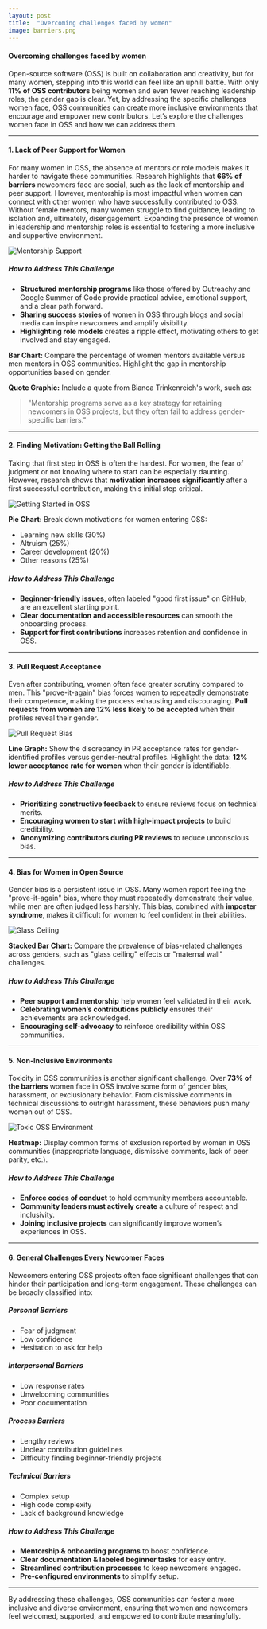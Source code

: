 ```yaml
---
layout: post
title:  "Overcoming challenges faced by women"
image: barriers.png
---
```


#### Overcoming challenges faced by women

Open-source software (OSS) is built on collaboration and creativity, but for many women, stepping into this world can feel like an uphill battle. With only **11% of OSS contributors** being women and even fewer reaching leadership roles, the gender gap is clear. Yet, by addressing the specific challenges women face, OSS communities can create more inclusive environments that encourage and empower new contributors. Let’s explore the challenges women face in OSS and how we can address them.

---

#### 1. Lack of Peer Support for Women
For many women in OSS, the absence of mentors or role models makes it harder to navigate these communities. Research highlights that **66% of barriers** newcomers face are social, such as the lack of mentorship and peer support. However, mentorship is most impactful when women can connect with other women who have successfully contributed to OSS. Without female mentors, many women struggle to find guidance, leading to isolation and, ultimately, disengagement. Expanding the presence of women in leadership and mentorship roles is essential to fostering a more inclusive and supportive environment.

![Mentorship Support](https://example.com/mentorship-support.jpg)

##### How to Address This Challenge
- **Structured mentorship programs** like those offered by Outreachy and Google Summer of Code provide practical advice, emotional support, and a clear path forward.
- **Sharing success stories** of women in OSS through blogs and social media can inspire newcomers and amplify visibility.
- **Highlighting role models** creates a ripple effect, motivating others to get involved and stay engaged.

**Bar Chart:** Compare the percentage of women mentors available versus men mentors in OSS communities. Highlight the gap in mentorship opportunities based on gender.

**Quote Graphic:** Include a quote from Bianca Trinkenreich's work, such as:
> "Mentorship programs serve as a key strategy for retaining newcomers in OSS projects, but they often fail to address gender-specific barriers."

---

#### 2. Finding Motivation: Getting the Ball Rolling
Taking that first step in OSS is often the hardest. For women, the fear of judgment or not knowing where to start can be especially daunting. However, research shows that **motivation increases significantly** after a first successful contribution, making this initial step critical.

![Getting Started in OSS](https://example.com/getting-started.jpg)

**Pie Chart:** Break down motivations for women entering OSS:
- Learning new skills (30%)
- Altruism (25%)
- Career development (20%)
- Other reasons (25%)

##### How to Address This Challenge
- **Beginner-friendly issues**, often labeled "good first issue" on GitHub, are an excellent starting point.
- **Clear documentation and accessible resources** can smooth the onboarding process.
- **Support for first contributions** increases retention and confidence in OSS.

---

#### 3. Pull Request Acceptance
Even after contributing, women often face greater scrutiny compared to men. This "prove-it-again" bias forces women to repeatedly demonstrate their competence, making the process exhausting and discouraging. **Pull requests from women are 12% less likely to be accepted** when their profiles reveal their gender.

![Pull Request Bias](https://example.com/pull-request-bias.jpg)

**Line Graph:** Show the discrepancy in PR acceptance rates for gender-identified profiles versus gender-neutral profiles. Highlight the data: **12% lower acceptance rate for women** when their gender is identifiable.

##### How to Address This Challenge
- **Prioritizing constructive feedback** to ensure reviews focus on technical merits.
- **Encouraging women to start with high-impact projects** to build credibility.
- **Anonymizing contributors during PR reviews** to reduce unconscious bias.

---

#### 4. Bias for Women in Open Source
Gender bias is a persistent issue in OSS. Many women report feeling the "prove-it-again" bias, where they must repeatedly demonstrate their value, while men are often judged less harshly. This bias, combined with **imposter syndrome**, makes it difficult for women to feel confident in their abilities.

![Glass Ceiling](https://example.com/glass-ceiling.jpg)

**Stacked Bar Chart:** Compare the prevalence of bias-related challenges across genders, such as "glass ceiling" effects or "maternal wall" challenges.

##### How to Address This Challenge
- **Peer support and mentorship** help women feel validated in their work.
- **Celebrating women’s contributions publicly** ensures their achievements are acknowledged.
- **Encouraging self-advocacy** to reinforce credibility within OSS communities.

---

#### 5. Non-Inclusive Environments
Toxicity in OSS communities is another significant challenge. Over **73% of the barriers** women face in OSS involve some form of gender bias, harassment, or exclusionary behavior. From dismissive comments in technical discussions to outright harassment, these behaviors push many women out of OSS.

![Toxic OSS Environment](https://example.com/toxic-oss.jpg)

**Heatmap:** Display common forms of exclusion reported by women in OSS communities (inappropriate language, dismissive comments, lack of peer parity, etc.).

##### How to Address This Challenge
- **Enforce codes of conduct** to hold community members accountable.
- **Community leaders must actively create** a culture of respect and inclusivity.
- **Joining inclusive projects** can significantly improve women’s experiences in OSS.

---

#### 6. General Challenges Every Newcomer Faces
Newcomers entering OSS projects often face significant challenges that can hinder their participation and long-term engagement. These challenges can be broadly classified into:

##### **Personal Barriers**
- Fear of judgment
- Low confidence
- Hesitation to ask for help

##### **Interpersonal Barriers**
- Low response rates
- Unwelcoming communities
- Poor documentation

##### **Process Barriers**
- Lengthy reviews
- Unclear contribution guidelines
- Difficulty finding beginner-friendly projects

##### **Technical Barriers**
- Complex setup
- High code complexity
- Lack of background knowledge

##### How to Address This Challenge
- **Mentorship & onboarding programs** to boost confidence.
- **Clear documentation & labeled beginner tasks** for easy entry.
- **Streamlined contribution processes** to keep newcomers engaged.
- **Pre-configured environments** to simplify setup.

---

By addressing these challenges, OSS communities can foster a more inclusive and diverse environment, ensuring that women and newcomers feel welcomed, supported, and empowered to contribute meaningfully.



